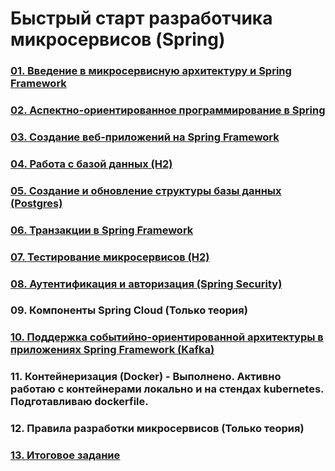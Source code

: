 # Быстрый старт разработчика микросервисов (Spring)

### [01. Введение в микросервисную архитектуру и Spring Framework](/docs/App01.md)

### [02. Аспектно-ориентированное программирование в Spring](/docs/App02.md)
### [03. Создание веб-приложений на Spring Framework](/docs/App03.md)

### [04. Работа с базой данных (H2)](/docs/App04.md)
### [05. Создание и обновление структуры базы данных (Postgres)](/docs/App05.md)

### [06. Транзакции в Spring Framework](/docs/App06.md)

### [07. Тестирование микросервисов (H2)](/docs/App07.md)
### [08. Аутентификация и авторизация (Spring Security)](/docs/App08.md)

### 09. Компоненты Spring Cloud (Только теория)

### [10. Поддержка событийно-ориентированной архитектуры в приложениях Spring Framework (Kafka)](/docs/App10.md)

### 11. Контейнеризация (Docker) - Выполнено. Активно работаю с контейнерами локально и на стендах kubernetes. Подготавливаю dockerfile.
### 12. Правила разработки микросервисов (Только теория)

### [13. Итоговое задание](/docs/App13.md)
